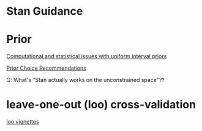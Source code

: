 # Stan Guidance

# Prior

[Computational and statistical issues with uniform interval priors](https://statmodeling.stat.columbia.edu/2017/11/28/computational-statistical-issues-uniform-interval-priors/)

[Prior Choice Recommendations](https://github.com/stan-dev/stan/wiki/Prior-Choice-Recommendations)

Q: What's "Stan actually works on the unconstrained space"??

# leave-one-out (loo) cross-validation

[loo vignettes](https://github.com/stan-dev/loo/tree/master/vignettes)



